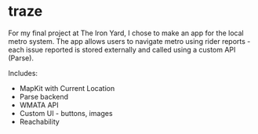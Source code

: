 # traze

For my final project at The Iron Yard, I chose to make an app for the local metro system.  The app allows users to navigate metro using rider reports - each issue reported is stored externally and called using a custom API (Parse). 

Includes:
- MapKit with Current Location
- Parse backend
- WMATA API
- Custom UI - buttons, images
- Reachability

